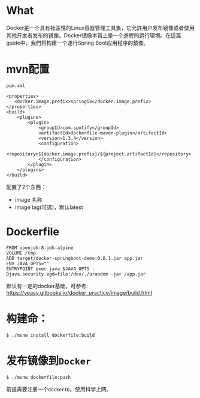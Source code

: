 # What

Docker是一个具有社區性的Linux容器管理工具集，它允許用户发布镜像或者使用其他开发者发布的镜像。Docker镜像本質上是一个進程的运行環境。在這篇guide中，我們将构建一个運行Spring Boot应用程序的鏡像。

# mvn配置

```$xml
pom.xml

<properties>
   <docker.image.prefix>springio</docker.image.prefix>
</properties>
<build>
    <plugins>
        <plugin>
            <groupId>com.spotify</groupId>
            <artifactId>dockerfile-maven-plugin</artifactId>
            <version>1.3.4</version>
            <configuration>
                <repository>${docker.image.prefix}/${project.artifactId}</repository>
            </configuration>
        </plugin>
    </plugins>
</build>
```
配置了2个东西：
* image 名称
* image tag(可选)，默认latest

# Dockerfile

```$xslt
FROM openjdk:8-jdk-alpine
VOLUME /tmp
ADD target/docker-springboot-demo-0.0.1.jar app.jar
ENV JAVA_OPTS=""
ENTRYPOINT exec java $JAVA_OPTS -Djava.security.egd=file:/dev/./urandom -jar /app.jar
```
默认有一定的docker基础，可参考: https://yeasy.gitbooks.io/docker_practice/image/build.html


# 构建命：

`$ ./mvnw install dockerfile:build`

# 发布镜像到`Docker`

`$ ./mvnw dockerfile:push`

前提需要注册一个`dockerID`，使用科学上网。

